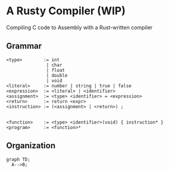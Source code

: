 # A Rusty Compiler (WIP)

Compiling C code to Assembly with a Rust-written compiler

## Grammar

```
<type>        := int
               | char
               | float
               | double
               | void
<literal>     := number | string | true | false
<expression>  := <literal> | <identifier>
<assignment>  := <type> <identifier> = <expression>
<return>      := return <expr>
<instruction> := (<assignment> | <return>) ;


<function>    := <type> <identifier>(void) { instruction* }
<program>     := <function>*
```

## Organization

```mermaid
graph TD;
  A-->B;
```
